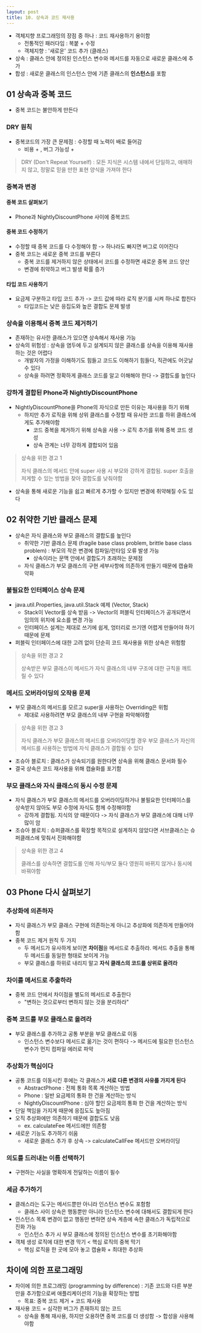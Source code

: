 ```yaml
---
layout: post
title: 10. 상속과 코드 재사용
---
```


- 객체지향 프로그래밍의 장점 중 하나 : 코드 재사용하기 용이함
  - 전통적인 패러다임 : 복붙 + 수정
  - 객체지향 : '새로운' 코드 추가 (클래스)
- 상속 : 클래스 안에 정의된 인스턴스 변수와 메서드를 자동으로 새로운 클래스에 추가
- 합성 : 새로운 클래스의 인스턴스 안에 기존 클래스의 **인스턴스**를 포함

## 01 상속과 중복 코드

- 중복 코드는 불안하게 만든다

### DRY 원칙

- 중복코드의 가장 큰 문제점 : 수정할 때 노력이 배로 들어감
  - 비용 + , 버그 가능성 +

> DRY (Don't Repeat Yourself) : 모든 지식은 시스템 내에서 단일하고, 애매하지 않고, 정말로 믿을 만한 표현 양식을 가져야 한다

### 중복과 변경

#### 중복 코드 살펴보기

- Phone과 NightlyDiscountPhone 사이에 중복코드

#### 중복 코드 수정하기

- 수정할 때 중복 코드를 다 수정해야 함 -> 하나라도 빠지면 버그로 이어진다 
- 중복 코드는 새로운 중복 코드를 부른다
  - 중복 코드를 제거하지 않은 상태에서 코드를 수정하면 새로운 중복 코드 양산
  - 변경에 취약하고 버그 발생 확률 증가

#### 타입 코드 사용하기

- 요금제 구분하고 타입 코드 추가 -> 코드 값에 따라 로직 분기를 시켜 하나로 합친다
  - 타입코드는 낮은 응집도와 높은 결합도 문제 발생

### 상속을 이용해서 중복 코드 제거하기

- 존재하는 유사한 클래스가 있으면 상속해서 재사용 가능
- 상속의 위험성 : 상속을 염두에 두고 설계되지 않은 클래스를 상속을 이용해 재사용하는 것은 어렵다
  - 개발자의 가정을 이해하기도 힘들고 코드도 이해하기 힘들다, 직관에도 어긋날 수 있다
  - 상속을 하려면 정확하게 클래스 코드를 알고 이해해야 한다 -> 결합도를 높인다

### 강하게 결합된 Phone과 NightlyDiscountPhone

- NightlyDiscountPhone을 Phone의 자식으로 만든 이유는 재사용을 하기 위해
  - 하지만 추가 로직을 위해 상위 클래스를 수정할 때 유사한 코드를 하위 클래스에게도 추가해야함
    - 코드 중복을 제거하기 위해 상속을 사용 -> 로직 추가를 위해 중복 코드 생성
    - 상속 관계는 너무 강하게 결합되어 있음

> 상속을 위한 경고 1
>
> 자식 클래스의 메서드 안에 super 사용 시 부모와 강하게 결합됨. super 호출을 저게할 수 있는 방법을 찾아 결합도를 낮춰야함

- 상속을 통해 새로운 기능을 쉽고 빠르게 추가할 수 있지만 변경에 취약해질 수도 있다

  

## 02 취약한 기반 클래스 문제

- 상속은 자식 클래스와 부모 클래스의 결합도를 높인다
  - 취약한 기반 클래스 문제 (fragile base class problem, brittle base class problem) : 부모의 작은 변경에 컴파일/런타임 오류 발생 가능
    - 상속이라는 문맥 안에서 결합도가 초래하는 문제점
  - 자식 클래스가 부모 클래스의 구현 세부사항에 의존하게 만들기 때문에 캡슐화 약화

### 불필요한 인터페이스 상속 문제

- java.util.Properties, java.util.Stack 예제 (Vector, Stack)
  - Stack이 Vector를 상속 받음 -> Vector의 퍼블릭 인터페이스가 공개되면서 임의의 위치에 요소를 변경 가능
  - 인터페이스 설계는 제대로 쓰기에 쉽게, 엉터리로 쓰기엔 어렵게 만들어야 하기 때문에 문제
- 퍼블릭 인터페이스에 대한 고려 없이 단순히 코드 재사용을 위한 상속은 위험함

> 상속을 위한 경고 2
>
> 상속받은 부모 클래스이 메서드가 자식 클래스의 내부 구조에 대한 규칙을 깨트릴 수 있다

### 메서드 오버라이딩의 오작용 문제

- 부모 클래스의 메서드를 모르고 super을 사용하는 Overriding은 위험
  - 제대로 사용하려면 부모 클래스의 내부 구현을 파악해야함

> 상속을 위한 경고 3
>
> 자식 클래스가 부모 클래스의 메서드를 오버라이딩할 경우 부모 클래스가 자신의 메서드를 사용하는 방법에 자식 클래스가 결합될 수 있다

- 조슈아 블로치 : 클래스가 상속되기를 원한다면 상속을 위해 클래스 문서화 필수
- 결국 상속은 코드 재사용을 위해 캡슐화를 포기함

### 부모 클래스와 자식 클래스의 동시 수정 문제

- 자식 클래스가 부모 클래스의 메서드를 오버라이딩하거나 불필요한 인터페이스를 상속받지 않아도 부모 수정에 자식도 함께 수정해야함
  - 강하게 결합됨. 지식의 양 때문이다 -> 자식 클래스가 부모 클래스에 대해 너무 많이 암
- 조슈아 블로치 : 슈퍼클래스를 확장할 목적으로 설계하지 않았다면 서브클래스는 슈퍼클래스에 맞춰서 진화해야함

> 상속을 위한 경고 4
>
> 클래스를 상속하면 결합도롤 인해 자식/부모 둘다 영원히 바뀌지 않거나 동시에 바꿔야함

## 03 Phone 다시 살펴보기

### 추상화에 의존하자

- 자식 클래스가 부모 클래스 구현에 의존하는게 아니고 추상화에 의존하게 만들어야함
- 중복 코드 제거 원칙 두 가지
  - 두 메서드가 유사하게 보이면 **차이점**을 메서드로 추출하라. 메서드 추출을 통해 두 메서드를 동일한 형태로 보이게 가능
  - 부모 클래스를 하위로 내리지 말고 **자식 클래스의 코드를 상위로 올려라**

### 차이를 메서드로 추출하라

- 중복 코드 안에서 차이점을 별도의 메서드로 추출한다
  - "변하는 것으로부터 변하지 않는 것을 분리하라"

### 중복 코드를 부모 클래스로 올려라

- 부모 클래스를 추가하고 공통 부분을 부모 클래스로 이동
  - 인스턴스 변수보다 메서드로 옮기는 것이 편하다 -> 메서드에 필요한 인스턴스 변수가 먼지 컴파일 에러로 파악

### 추상화가 핵심이다

- 공통 코드를 이동시킨 후에는 각 클래스가 **서로 다른 변경의 사유를 가지게 된다**
  - AbstractPhone : 전체 통화 목록 계산하는 방법
  - Phone : 일반 요금제의 통화 한 건을 계산하는 방식
  - NightlyDiscountPhone  : 심야 할인 요금제의 통화 한 건을 계산하는 방식
- 단일 책임을 가지게 때문에 응집도도 높아짐
- 오직 추상화에만 의존하기 때문에 결합도도 낮음
  - ex. calculateFee 메서드에만 의존함
- 새로운 기능도 추가하기 쉬움
  - 새로운 클래스 추가 후 상속 -> calculateCallFee 메서드만 오버라이딩

### 의도를 드러내는 이름 선택하기

- 구현하는 사실을 명확하게 전달하는 이름이 필수

### 세금 추가하기

- 클래스라는 도구는 메서드뿐만 아니라 인스턴스 변수도 포함함
  - 클래스 사이 상속은 행동뿐만 아니라 인스턴스 변수에 대해서도 결합되게 한다
- 인스턴스 목록 변경이 없고 행동만 변하면 상속 계층에 속한 클래스가 독립적으로 진화 가능
  - 인스턴스 추가 시 부모 클래스에 정의된 인스턴스 변수를 초기화해야함
- 객체 생성 로직에 대한 변경 막기 < 핵심 로직의 중복 막기
  - 핵심 로직을 한 곳에 모아 놓고 캡슐화 + 최대한 추상화

## 차이에 의한 프로그래밍

- 차이에 의한 프로그래밍 (programming by difference) : 기존 코드와 다른 부분만을 추가함으로써 애플리케이션의 기능을 확장하는 방법
  - 목표: 중복 코드 제거 + 코드 재사용
- 재사용 코드 = 심각한 버그가 존재하지 않는 코드
  - 상속을 통해 재사용, 하지만 오용하면 중복 코드를 더 생성함 -> 합성을 사용해야함